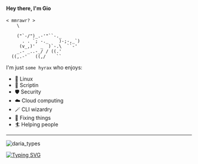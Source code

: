 #### Hey there, I'm Gio

```
< mmrawr? >  
    \

    ("`-/")_.-'"``-._
      . . `; -._    )-;-,_`)
     (v_,)'  _  )`-.\  ``-'
    _.- _..-_/ / ((.'
  ((,.-'   ((,/    ``
```

I'm just `some hyrax` who enjoys:
- 🦅 Linux 
- 🤖 Scriptin
- 🛡️ Security
- ☁️ Cloud computing 
- 🪄 CLI wizardry 
- 🔧 Fixing things
- 🏄‍ Helping people
__________
![daria_types](https://64.media.tumblr.com/bccdeeb9298bfea77fbc23d584c71e05/tumblr_p5d4urfvxy1ujjt0jo1_500.gifv)

[![Typing SVG](https://readme-typing-svg.herokuapp.com?size=18&duration=3500&color=48F700&multiline=true&lines=%24+%3E+install+compassion+%26%26+set+when%3A%E2%88%9E+;%24+%3E+.%2Fcompassion+--include+ALL)](https://git.io/typing-svg)
